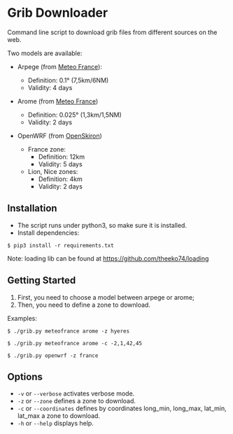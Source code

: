 Grib Downloader
===============

Command line script to download grib files from different sources on the web.

Two models are available:

* Arpege (from [Meteo France](http://www.meteofrance.com/)):
    * Definition: 0.1° (7,5km/6NM)
    * Validity: 4 days

* Arome (from [Meteo France](http://www.meteofrance.com/))
    * Definition: 0.025° (1,3km/1,5NM)
    * Validity: 2 days

* OpenWRF (from [OpenSkiron](http://openskiron.org/en/))
    * France zone:
        * Definition: 12km
        * Validity: 5 days
    * Lion, Nice zones:
        * Definition: 4km
        * Validity: 2 days


Installation
------------

* The script runs under python3, so make sure it is installed.
* Install dependencies:
```
$ pip3 install -r requirements.txt
```

Note: loading lib can be found at https://github.com/theeko74/loading


Getting Started
---------------

1. First, you need to choose a model between arpege or arome;
2. Then, you need to define a zone to download.

Examples:
```
$ ./grib.py meteofrance arome -z hyeres
```

```
$ ./grib.py meteofrance arome -c -2,1,42,45
```

```
$ ./grib.py openwrf -z france
```


Options
-------

* `-v` or `--verbose` activates verbose mode.
* `-z` or `--zone` defines a zone to download.
* `-c` or `--coordinates` defines by coordinates long_min, long_max, lat_min, lat_max a zone to download.
* `-h` or `--help` displays help.
